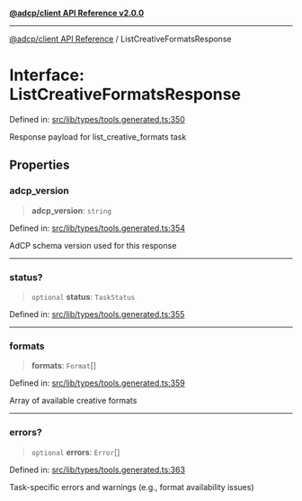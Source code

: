 [**@adcp/client API Reference v2.0.0**](../README.md)

***

[@adcp/client API Reference](../README.md) / ListCreativeFormatsResponse

# Interface: ListCreativeFormatsResponse

Defined in: [src/lib/types/tools.generated.ts:350](https://github.com/adcontextprotocol/adcp-client/blob/e8953d756e5ce5fafa76c5e8fa2f0316f0da0998/src/lib/types/tools.generated.ts#L350)

Response payload for list_creative_formats task

## Properties

### adcp\_version

> **adcp\_version**: `string`

Defined in: [src/lib/types/tools.generated.ts:354](https://github.com/adcontextprotocol/adcp-client/blob/e8953d756e5ce5fafa76c5e8fa2f0316f0da0998/src/lib/types/tools.generated.ts#L354)

AdCP schema version used for this response

***

### status?

> `optional` **status**: `TaskStatus`

Defined in: [src/lib/types/tools.generated.ts:355](https://github.com/adcontextprotocol/adcp-client/blob/e8953d756e5ce5fafa76c5e8fa2f0316f0da0998/src/lib/types/tools.generated.ts#L355)

***

### formats

> **formats**: `Format`[]

Defined in: [src/lib/types/tools.generated.ts:359](https://github.com/adcontextprotocol/adcp-client/blob/e8953d756e5ce5fafa76c5e8fa2f0316f0da0998/src/lib/types/tools.generated.ts#L359)

Array of available creative formats

***

### errors?

> `optional` **errors**: `Error`[]

Defined in: [src/lib/types/tools.generated.ts:363](https://github.com/adcontextprotocol/adcp-client/blob/e8953d756e5ce5fafa76c5e8fa2f0316f0da0998/src/lib/types/tools.generated.ts#L363)

Task-specific errors and warnings (e.g., format availability issues)
